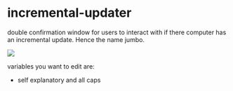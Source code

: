 # incremental-updater

double confirmation window for users to interact with if there computer has an incremental update. Hence the name jumbo.

![](https://raw.githubusercontent.com/zackn9ne/jumbo-updater/master/update.gif)

variables you want to edit are:
- self explanatory and all caps